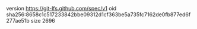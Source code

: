 version https://git-lfs.github.com/spec/v1
oid sha256:8658c1c517233842bbe09312d1cf363be5a735fc7162de0fb877ed6f277ae51b
size 2696
